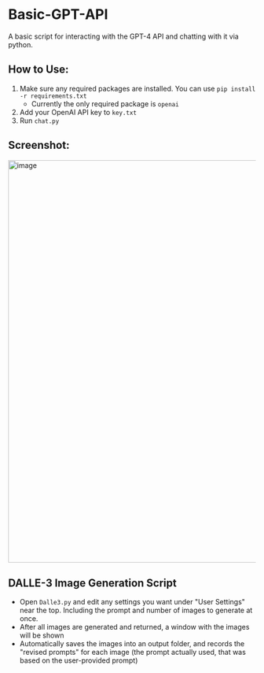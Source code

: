 # Basic-GPT-API
A basic script for interacting with the GPT-4 API and chatting with it via python.

## How to Use:
1. Make sure any required packages are installed. You can use `pip install -r requirements.txt`
   - Currently the only required package is `openai`
2. Add your OpenAI API key to `key.txt`
3. Run `chat.py`

## Screenshot:
<img width="817" alt="image" src="https://github.com/ThioJoe/Basic-GPT-API/assets/12518330/a2d5ba52-6377-4dc2-b0bb-60a73681c992">

## DALLE-3 Image Generation Script
- Open `Dalle3.py` and edit any settings you want under "User Settings" near the top. Including the prompt and number of images to generate at once.
- After all images are generated and returned, a window with the images will be shown
- Automatically saves the images into an output folder, and records the "revised prompts" for each image (the prompt actually used, that was based on the user-provided prompt)
